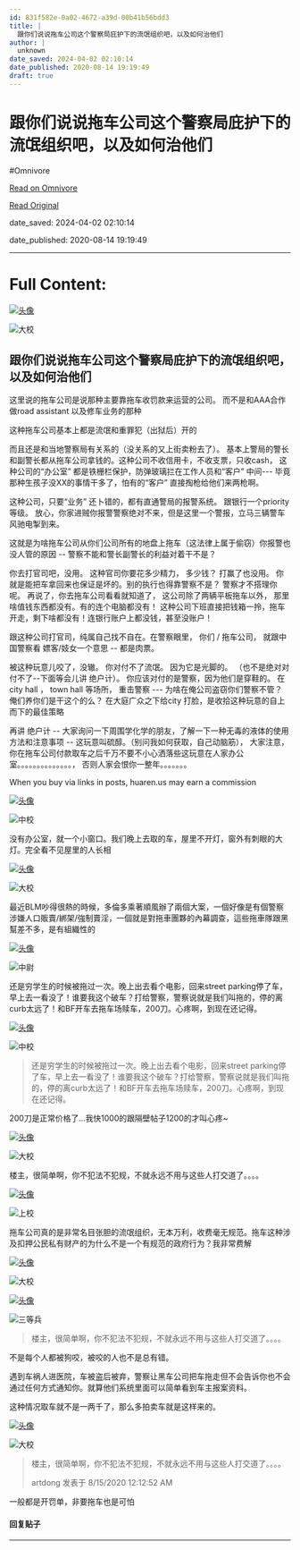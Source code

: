 ```yaml
---
id: 831f582e-0a02-4672-a39d-00b41b56bdd3
title: |
  跟你们说说拖车公司这个警察局庇护下的流氓组织吧，以及如何治他们
author: |
  unknown
date_saved: 2024-04-02 02:10:14
date_published: 2020-08-14 19:19:49
draft: true
---
```


# 跟你们说说拖车公司这个警察局庇护下的流氓组织吧，以及如何治他们
#Omnivore

[Read on Omnivore](https://omnivore.app/me/-18e9d6dfa77)

[Read Original](https://huaren.us/showtopic.html?topicid=2585487)

date_saved: 2024-04-02 02:10:14

date_published: 2020-08-14 19:19:49

--- 

# Full Content: 

[![头像](https://proxy-prod.omnivore-image-cache.app/0x0,su5hPOGZ3iOhYSAXBJsyuLSUmRvIuQalzLrfqa1CI6kY/https://huaren.us/static/media/noavatar_medium.807226b8.gif)](https://huaren.us/userinfo.html?uid=212597)

![大校](https://proxy-prod.omnivore-image-cache.app/0x0,shX1uxbeQZBa-r9KMC4F2qeuH7rY2hQDtZrwM9hVNXIk/https://huaren.us/static/badges/13.gif)

## 跟你们说说拖车公司这个警察局庇护下的流氓组织吧，以及如何治他们

这里说的拖车公司是说那种主要靠拖车收罚款来运营的公司。 而不是和AAA合作做road assistant 以及修车业务的那种

这种拖车公司基本上都是流氓和重罪犯（出狱后）开的

而且还是和当地警察局有关系的（没关系的又上街卖粉去了）。 基本上警局的警长和副警长都从拖车公司拿钱的。这种公司不收信用卡，不收支票，只收cash， 这种公司的“办公室” 都是铁栅栏保护，防弹玻璃拦在工作人员和“客户” 中间--- 毕竟那种生孩子没XX的事情干多了，怕有的“客户” 直接掏枪给他们来两枪啊。 

这种公司，只要“业务” 还卜错的，都有直通警局的报警系统。 跟银行一个priority等级。 放心，你家进贼你报警警察绝对不来，但是这里一个警报，立马三辆警车风驰电掣到来。 

这就是为啥拖车公司从你们公司所有的地盘上拖车（这法律上属于偷窃）你报警也没人管的原因 -- 警察不能和警长副警长的利益对着干不是？

你去打官司吧，没用。 这种官司你要花多少精力， 多少钱？ 打赢了也没用。 你就是能把车拿回来也保证是坏的。别的执行也得靠警察不是？ 警察才不搭理你呢。 再说了，你去拖车公司看看就知道了， 这公司除了两辆平板拖车以外， 那里啥值钱东西都没有。有的连个电脑都没有！ 这种公司下班直接把钱箱一拎，拖车开走，剩下啥都没有！连银行账户上都没钱，甚至没账户！

跟这种公司打官司，纯属自己找不自在。在警察眼里， 你们 / 拖车公司， 就跟中国警察看 嫖客/妓女一个意思 -- 都是肉票。

被这种玩意儿咬了，没辙。 你对付不了流氓。 因为它是光脚的。 （也不是绝对对付不了--下面等会儿讲 绝户计）。 你应该对付的是警察，因为他们是穿鞋的。 在city hall ， town hall 等场所， 重击警察 --- 为啥在俺公司盗窃你们警察不管？ 俺们养你们是干这个的么？ 在大庭广众之下给city 打脸，是收拾这种玩意的自上而下的最佳策略

再讲 绝户计 -- 大家询问一下周围学化学的朋友，了解一下一种无毒的液体的使用方法和注意事项 -- 这玩意叫硫醇。（别问我如何获取，自己动脑筋）， 大家注意，你在拖车公司付款取车之后千万不要不小心洒落些这玩意在人家办公室。。。。。。。。。。。。。。， 否则人家会恨你一整年。。。。。。。

When you buy via links in posts, huaren.us may earn a commission

[![头像](https://proxy-prod.omnivore-image-cache.app/0x0,sw5VWu-bBjdwv8nQxF_CHHegfarFWwX4wBit7RIXO79w/https://avatars.huaren.us/120x120/avatars/upload/000/34/47/83_avatar_medium.jpg)](https://huaren.us/userinfo.html?uid=344783)

![中校](https://proxy-prod.omnivore-image-cache.app/0x0,svVyp6Dy4f6WSL24yEBpbI0Zb4rFU9vD5MVvqg-Km90w/https://huaren.us/static/badges/11.gif)

没有办公室，就一个小窗口。我们晚上去取的车，屋里不开灯，窗外有刺眼的大灯。完全看不见屋里的人长相

[![头像](https://proxy-prod.omnivore-image-cache.app/0x0,skPN_iZUvhtDM0Dpsav8blogPQZIJUhJ9uOViEnann7g/https://avatars.huaren.us/120x120/avatars/upload/000/37/16/93_avatar_medium.jpeg)](https://huaren.us/userinfo.html?uid=371693)

![大校](https://proxy-prod.omnivore-image-cache.app/0x0,shX1uxbeQZBa-r9KMC4F2qeuH7rY2hQDtZrwM9hVNXIk/https://huaren.us/static/badges/13.gif)

最近BLM吵得很熱的時候，多倫多乘著順風辦了兩個大案，一個好像是有個警察涉嫌人口販賣/綁架/強制賣淫，一個就是對拖車團夥的內幕調查，這些拖車隊跟黑幫差不多，是有組織性的

[![头像](https://proxy-prod.omnivore-image-cache.app/0x0,sdUNlR-OOlO107joZ0UlwaTQTLmwsj8Wr3Nu9Ae1_XTI/https://avatars.huaren.us/120x120/avatars/upload/000/30/40/63_avatar_medium.jpg)](https://huaren.us/userinfo.html?uid=304063)

![中尉](https://proxy-prod.omnivore-image-cache.app/0x0,sAwVYYv5dcFWdc7gf744-047CRw49ZbcnhMUjoh3B5cY/https://huaren.us/static/badges/8.gif)

还是穷学生的时候被拖过一次。晚上出去看个电影，回来street parking停了车，早上去一看没了！谁要我这个破车？打给警察，警察说就是我们叫拖的，停的离curb太远了！和BF开车去拖车场赎车，200刀。心疼啊，到现在还记得。

[![头像](https://proxy-prod.omnivore-image-cache.app/0x0,set-_WTirnXsAQPUZH7J-sHqN-7_CRG7PE3tT6KDjFZg/https://avatars.huaren.us/120x120/avatars/upload/000/41/73/67_avatar_medium.jpg)](https://huaren.us/userinfo.html?uid=417367)

![中校](https://proxy-prod.omnivore-image-cache.app/0x0,svVyp6Dy4f6WSL24yEBpbI0Zb4rFU9vD5MVvqg-Km90w/https://huaren.us/static/badges/11.gif)

> 还是穷学生的时候被拖过一次。晚上出去看个电影，回来street parking停了车，早上去一看没了！谁要我这个破车？打给警察，警察说就是我们叫拖的，停的离curb太远了！和BF开车去拖车场赎车，200刀。心疼啊，到现在还记得。
> 
>  

200刀是正常价格了...我快1000的跟隔壁帖子1200的才叫心疼\~

[![头像](https://proxy-prod.omnivore-image-cache.app/0x0,s1uWn6ffF50MtsRLrkkFqGD1Z12xZl2a0FLlaQK_gVg8/https://avatars.huaren.us/120x120/avatars/upload/000/42/36/63_avatar_medium.jpeg)](https://huaren.us/userinfo.html?uid=423663)

![大校](https://proxy-prod.omnivore-image-cache.app/0x0,shX1uxbeQZBa-r9KMC4F2qeuH7rY2hQDtZrwM9hVNXIk/https://huaren.us/static/badges/13.gif)

楼主，很简单啊，你不犯法不犯规，不就永远不用与这些人打交道了。。。。

[![头像](https://proxy-prod.omnivore-image-cache.app/0x0,s696R-m8V15biMt6XTVFUuJmWRDARlOV8wXH0liIvfHo/https://avatars.huaren.us/120x120/avatars/upload/000/28/98/45_avatar_medium.jpg)](https://huaren.us/userinfo.html?uid=289845)

![上校](https://proxy-prod.omnivore-image-cache.app/0x0,sSOOjoYsa-36ynxeIuaZbsi5fC3Uv1xSrQK26d-liPgo/https://huaren.us/static/badges/12.gif)

拖车公司真的是非常名目张胆的流氓组织，无本万利，收费毫无规范。拖车这种涉及扣押公民私有财产的为什么不是一个有规范的政府行为？我非常费解

[![头像](https://proxy-prod.omnivore-image-cache.app/0x0,s-aewU-8IWvUI-YB57XN6IYUEgSf5PHDg8_n9PDE4jqM/https://avatars.huaren.us/120x120/avatars/upload/000/39/96/13_avatar_medium.jpg)](https://huaren.us/userinfo.html?uid=399613)

![大校](https://proxy-prod.omnivore-image-cache.app/0x0,shX1uxbeQZBa-r9KMC4F2qeuH7rY2hQDtZrwM9hVNXIk/https://huaren.us/static/badges/13.gif)

[![头像](https://proxy-prod.omnivore-image-cache.app/0x0,su5hPOGZ3iOhYSAXBJsyuLSUmRvIuQalzLrfqa1CI6kY/https://huaren.us/static/media/noavatar_medium.807226b8.gif)](https://huaren.us/userinfo.html?uid=206104)

![三等兵](https://proxy-prod.omnivore-image-cache.app/0x0,sklXWfg73SsLVXwffFCxbEyEj2Pj2dc_zJssAR4ZoAI0/https://huaren.us/static/badges/1.gif)

> 楼主，很简单啊，你不犯法不犯规，不就永远不用与这些人打交道了。。。。
> 
>  

不是每个人都被狗咬，被咬的人也不是总有错。

遇到车祸人进医院，车被盗后被弃，警察让黑车公司把车拖走但不会告诉你也不会通过任何方式通知你。就算他们系统里面可以简单看到车主报案资料。

这种情况取车就不是一两千了，那么多拍卖车就是这样来的。

[![头像](https://proxy-prod.omnivore-image-cache.app/0x0,sPZT1l-62jzqgwxKiq2YEeDoyLrE4mZ7wvIrX8ugUV5Y/https://avatars.huaren.us/120x120/avatars/upload/000/40/87/67_avatar_medium.jpg)](https://huaren.us/userinfo.html?uid=408767)

![大校](https://proxy-prod.omnivore-image-cache.app/0x0,shX1uxbeQZBa-r9KMC4F2qeuH7rY2hQDtZrwM9hVNXIk/https://huaren.us/static/badges/13.gif)

> 楼主，很简单啊，你不犯法不犯规，不就永远不用与这些人打交道了。。。。
> 
>  
> artdong 发表于 8/15/2020 12:12:52 AM 

一般都是开罚单，非要拖车也是可怕

#### 回复贴子

---

